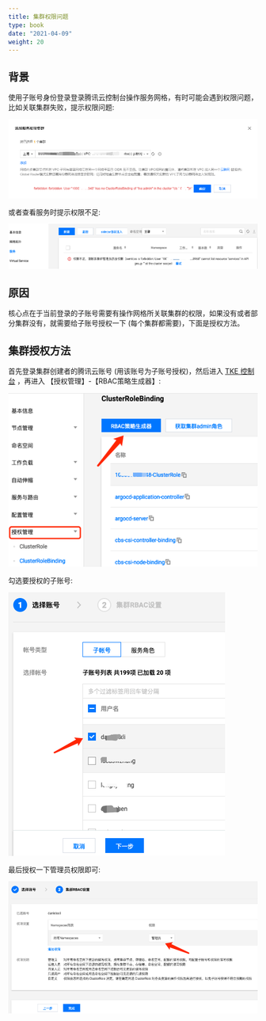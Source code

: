 ```yaml
---
title: 集群权限问题
type: book
date: "2021-04-09"
weight: 20
---
```


## 背景

使用子账号身份登录登录腾讯云控制台操作服务网格，有时可能会遇到权限问题，比如关联集群失败，提示权限问题:

![](1.png)

或者查看服务时提示权限不足:

![](2.png)

## 原因

核心点在于当前登录的子账号需要有操作网格所关联集群的权限，如果没有或者部分集群没有，就需要给子账号授权一下 (每个集群都需要)，下面是授权方法。

## 集群授权方法

首先登录集群创建者的腾讯云账号 (用该账号为子账号授权)，然后进入 [TKE 控制台](https://console.cloud.tencent.com/tke2/cluster) ，再进入 【授权管理】-【RBAC策略生成器】:

![](3.png)

勾选要授权的子账号:

![](4.png)

最后授权一下管理员权限即可:

![](5.png)